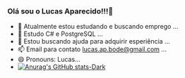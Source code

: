 ### Olá sou o Lucas Aparecido!!!👋



- 🔭 Atualmente estou estudando e buscando emprego ...
- 🌱 Estudo C# e PostgreSQL ...
- 🤔 Estou buscando ajuda para adquirir esperiência ...
- 📫 Email para contato lucas.ap.bode@gmail.com ...
- 😄 Pronouns: Lucas...
- [![Anurag's GitHub stats-Dark](https://github-readme-stats.vercel.app/api?username=lucasb0d3&show_icons=true&theme=dark#gh-dark-mode-only)](https://github.com/lucasb0d3/github-readme-stats#gh-dark-mode-only)





